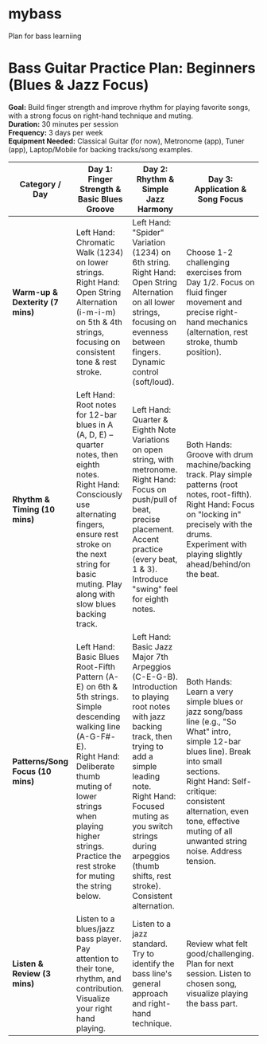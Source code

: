# mybass
Plan for bass learniing

# Bass Guitar Practice Plan: Beginners (Blues & Jazz Focus)

**Goal:** Build finger strength and improve rhythm for playing favorite songs, with a strong focus on right-hand technique and muting.  
**Duration:** 30 minutes per session  
**Frequency:** 3 days per week  
**Equipment Needed:** Classical Guitar (for now), Metronome (app), Tuner (app), Laptop/Mobile for backing tracks/song examples.

| **Category / Day**                   | **Day 1: Finger Strength & Basic Blues Groove**                                        | **Day 2: Rhythm & Simple Jazz Harmony**                                               | **Day 3: Application & Song Focus**                                                    |
|--------------------------------------|-------------------------------------------------------------------------------------|--------------------------------------------------------------------------------------|----------------------------------------------------------------------------------------|
| **Warm-up & Dexterity (7 mins)**     | Left Hand: Chromatic Walk (1234) on lower strings. <br> Right Hand: Open String Alternation (i-m-i-m) on 5th & 4th strings, focusing on consistent tone & rest stroke. | Left Hand: "Spider" Variation (1234) on 6th string. <br> Right Hand: Open String Alternation on all lower strings, focusing on evenness between fingers. Dynamic control (soft/loud). | Choose 1-2 challenging exercises from Day 1/2. Focus on fluid finger movement and precise right-hand mechanics (alternation, rest stroke, thumb position). |
| **Rhythm & Timing (10 mins)**        | Left Hand: Root notes for 12-bar blues in A (A, D, E) – quarter notes, then eighth notes. <br> Right Hand: Consciously use alternating fingers, ensure rest stroke on the next string for basic muting. Play along with slow blues backing track. | Left Hand: Quarter & Eighth Note Variations on open string, with metronome. <br> Right Hand: Focus on push/pull of beat, precise placement. Accent practice (every beat, 1 & 3). Introduce "swing" feel for eighth notes. | Both Hands: Groove with drum machine/backing track. Play simple patterns (root notes, root-fifth). <br> Right Hand: Focus on "locking in" precisely with the drums. Experiment with playing slightly ahead/behind/on the beat. |
| **Patterns/Song Focus (10 mins)**    | Left Hand: Basic Blues Root-Fifth Pattern (A-E) on 6th & 5th strings. Simple descending walking line (A-G-F#-E). <br> Right Hand: Deliberate thumb muting of lower strings when playing higher strings. Practice the rest stroke for muting the string below. | Left Hand: Basic Jazz Major 7th Arpeggios (C-E-G-B). Introduction to playing root notes with jazz backing track, then trying to add a simple leading note. <br> Right Hand: Focused muting as you switch strings during arpeggios (thumb shifts, rest stroke). Consistent alternation. | Both Hands: Learn a very simple blues or jazz song/bass line (e.g., "So What" intro, simple 12-bar blues line). Break into small sections. <br> Right Hand: Self-critique: consistent alternation, even tone, effective muting of all unwanted string noise. Address tension. |
| **Listen & Review (3 mins)**         | Listen to a blues/jazz bass player. Pay attention to their tone, rhythm, and contribution. Visualize your right hand playing. | Listen to a jazz standard. Try to identify the bass line's general approach and right-hand technique. | Review what felt good/challenging. Plan for next session. Listen to chosen song, visualize playing the bass part. |
